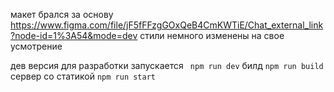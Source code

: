 макет брался за основу https://www.figma.com/file/jF5fFFzgGOxQeB4CmKWTiE/Chat_external_link?node-id=1%3A54&mode=dev стили немного изменены на свое усмотрение

дев версия для разработки запускается ` npm run dev`
билд `npm run build`
сервер со статикой `npm run start`
